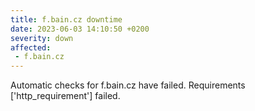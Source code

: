 ```yaml
---
title: f.bain.cz downtime
date: 2023-06-03 14:10:50 +0200
severity: down
affected:
 - f.bain.cz
---
```

Automatic checks for f.bain.cz have failed. Requirements ['http_requirement'] failed.
